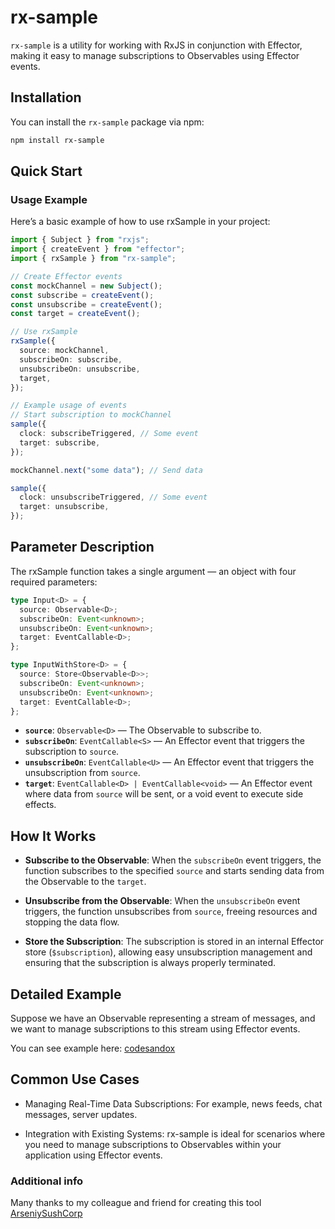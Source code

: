 # rx-sample

`rx-sample` is a utility for working with RxJS in conjunction with Effector, making it easy to manage subscriptions to Observables using Effector events.

## Installation

You can install the `rx-sample` package via npm:

```bash
npm install rx-sample
```

## Quick Start

### Usage Example

Here’s a basic example of how to use rxSample in your project:

```ts
import { Subject } from "rxjs";
import { createEvent } from "effector";
import { rxSample } from "rx-sample";

// Create Effector events
const mockChannel = new Subject();
const subscribe = createEvent();
const unsubscribe = createEvent();
const target = createEvent();

// Use rxSample
rxSample({
  source: mockChannel,
  subscribeOn: subscribe,
  unsubscribeOn: unsubscribe,
  target,
});

// Example usage of events
// Start subscription to mockChannel
sample({
  clock: subscribeTriggered, // Some event
  target: subscribe,
});

mockChannel.next("some data"); // Send data

sample({
  clock: unsubscribeTriggered, // Some event
  target: unsubscribe,
});
```

## Parameter Description

The rxSample function takes a single argument — an object with four required parameters:

```ts
type Input<D> = {
  source: Observable<D>;
  subscribeOn: Event<unknown>;
  unsubscribeOn: Event<unknown>;
  target: EventCallable<D>;
};

type InputWithStore<D> = {
  source: Store<Observable<D>>;
  subscribeOn: Event<unknown>;
  unsubscribeOn: Event<unknown>;
  target: EventCallable<D>;
};
```

- **`source`**: `Observable<D>` — The Observable to subscribe to.
- **`subscribeOn`**: `EventCallable<S>` — An Effector event that triggers the subscription to `source`.
- **`unsubscribeOn`**: `EventCallable<U>` — An Effector event that triggers the unsubscription from `source`.
- **`target`**: `EventCallable<D> | EventCallable<void>` — An Effector event where data from `source` will be sent, or a void event to execute side effects.

## How It Works

- **Subscribe to the Observable**: When the `subscribeOn` event triggers, the function subscribes to the specified `source` and starts sending data from the Observable to the `target`.

- **Unsubscribe from the Observable**: When the `unsubscribeOn` event triggers, the function unsubscribes from `source`, freeing resources and stopping the data flow.

- **Store the Subscription**: The subscription is stored in an internal Effector store (`$subscription`), allowing easy unsubscription management and ensuring that the subscription is always properly terminated.

## Detailed Example

Suppose we have an Observable representing a stream of messages, and we want to manage subscriptions to this stream using Effector events.

You can see example here: [codesandox](https://goo.su/GYFyEP)

## Common Use Cases

- Managing Real-Time Data Subscriptions: For example, news feeds, chat messages, server updates.

- Integration with Existing Systems: rx-sample is ideal for scenarios where you need to manage subscriptions to Observables within your application using Effector events.

### Additional info

Many thanks to my colleague and friend for creating this tool [ArseniySushCorp](https://github.com/ArseniySushCorp)
